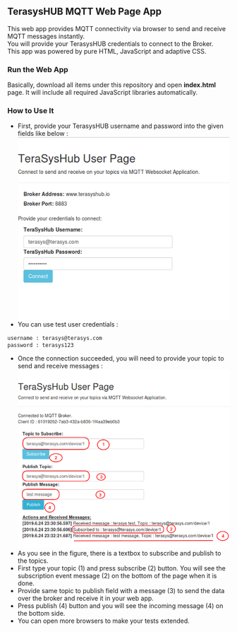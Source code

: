 ## TerasysHUB  MQTT Web Page App
This web app provides MQTT connectivity via browser to send and receive MQTT messages instantly.  
You will provide your TerasysHUB credentials to connect to the Broker.  
This app was powered by pure HTML, JavaScript and adaptive CSS.  
### Run the Web App
Basically, download all items under this repository and open **index.html** page. It will include all required JavaScript libraries automatically.
### How to Use It
* First, provide your TerasysHUB username and password into the given fields like below :
![Alt text](img/userpage.png?raw=true "Connect page")
* You can use test user credentials :
```
username : terasys@terasys.com
password : terasys123
```
* Once the connection succeeded, you will need to provide your topic to send and receive messages :
![Alt text](img/pubsub.png?raw=true "Connect page")
* As you see in the figure, there is a textbox to subscribe and publish to the topics.
* First type your topic (1) and press subscribe (2) button. You will see the subscription event message (2) on the bottom of the page when it is done. 
* Provide same topic to publish field with a message (3) to send the data over the broker and receive it in your web app.
* Press publish (4) button and you will see the incoming message (4) on the bottom side.
* You can open more browsers to make your tests extended.
